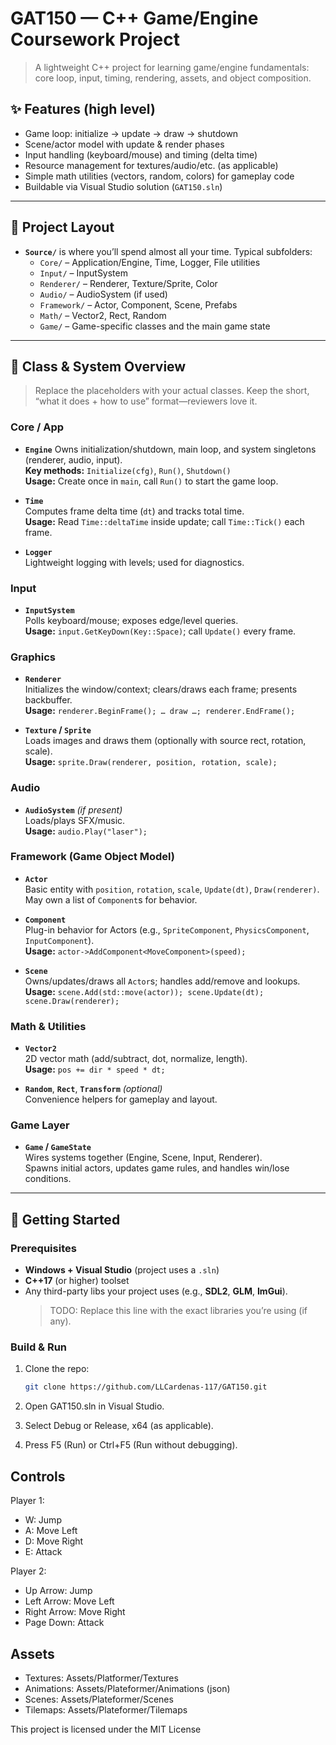 # GAT150 — C++ Game/Engine Coursework Project

> A lightweight C++ project for learning game/engine fundamentals: core loop, input, timing, rendering, assets, and object composition.

## ✨ Features (high level)
- Game loop: initialize → update → draw → shutdown
- Scene/actor model with update & render phases
- Input handling (keyboard/mouse) and timing (delta time)
- Resource management for textures/audio/etc. (as applicable)
- Simple math utilities (vectors, random, colors) for gameplay code
- Buildable via Visual Studio solution (`GAT150.sln`)

---

## 🧭 Project Layout

- **`Source/`** is where you’ll spend almost all your time. Typical subfolders:
  - `Core/` – Application/Engine, Time, Logger, File utilities
  - `Input/` – InputSystem
  - `Renderer/` – Renderer, Texture/Sprite, Color
  - `Audio/` – AudioSystem (if used)
  - `Framework/` – Actor, Component, Scene, Prefabs
  - `Math/` – Vector2, Rect, Random
  - `Game/` – Game-specific classes and the main game state

---

## 🧩 Class & System Overview

> Replace the placeholders with your actual classes. Keep the short, “what it does + how to use” format—reviewers love it.

### Core / App
- **`Engine`** 
  Owns initialization/shutdown, main loop, and system singletons (renderer, audio, input).  
  **Key methods:** `Initialize(cfg)`, `Run()`, `Shutdown()`  
  **Usage:** Create once in `main`, call `Run()` to start the game loop.

- **`Time`**  
  Computes frame delta time (`dt`) and tracks total time.  
  **Usage:** Read `Time::deltaTime` inside update; call `Time::Tick()` each frame.

- **`Logger`**  
  Lightweight logging with levels; used for diagnostics.

### Input
- **`InputSystem`**  
  Polls keyboard/mouse; exposes edge/level queries.  
  **Usage:** `input.GetKeyDown(Key::Space)`; call `Update()` every frame.

### Graphics
- **`Renderer`**  
  Initializes the window/context; clears/draws each frame; presents backbuffer.  
  **Usage:** `renderer.BeginFrame(); … draw …; renderer.EndFrame();`

- **`Texture` / `Sprite`**  
  Loads images and draws them (optionally with source rect, rotation, scale).  
  **Usage:** `sprite.Draw(renderer, position, rotation, scale);`

### Audio
- **`AudioSystem`** *(if present)*  
  Loads/plays SFX/music.  
  **Usage:** `audio.Play("laser");`

### Framework (Game Object Model)
- **`Actor`**  
  Basic entity with `position`, `rotation`, `scale`, `Update(dt)`, `Draw(renderer)`.  
  May own a list of `Component`s for behavior.

- **`Component`**  
  Plug-in behavior for Actors (e.g., `SpriteComponent`, `PhysicsComponent`, `InputComponent`).  
  **Usage:** `actor->AddComponent<MoveComponent>(speed);`

- **`Scene`**  
  Owns/updates/draws all `Actor`s; handles add/remove and lookups.  
  **Usage:** `scene.Add(std::move(actor)); scene.Update(dt); scene.Draw(renderer);`

### Math & Utilities
- **`Vector2`**  
  2D vector math (add/subtract, dot, normalize, length).  
  **Usage:** `pos += dir * speed * dt;`

- **`Random`**, **`Rect`**, **`Transform`** *(optional)*  
  Convenience helpers for gameplay and layout.

### Game Layer
- **`Game` / `GameState`**  
  Wires systems together (Engine, Scene, Input, Renderer).  
  Spawns initial actors, updates game rules, and handles win/lose conditions.

---

## 🚀 Getting Started

### Prerequisites
- **Windows + Visual Studio** (project uses a `.sln`)
- **C++17** (or higher) toolset
- Any third-party libs your project uses (e.g., **SDL2**, **GLM**, **ImGui**).  
  > TODO: Replace this line with the exact libraries you’re using (if any).

### Build & Run
1. Clone the repo:
   ```bash
   git clone https://github.com/LLCardenas-117/GAT150.git

2. Open GAT150.sln in Visual Studio.

3. Select Debug or Release, x64 (as applicable).

4. Press F5 (Run) or Ctrl+F5 (Run without debugging).

## Controls

Player 1:
  - W: Jump
  - A: Move Left
  - D: Move Right
  - E: Attack

Player 2:
  - Up Arrow: Jump
  - Left Arrow: Move Left
  - Right Arrow: Move Right
  - Page Down: Attack

## Assets

- Textures: Assets/Platformer/Textures
- Animations: Assets/Plateformer/Animations (json)
- Scenes: Assets/Plateformer/Scenes
- Tilemaps: Assets/Plateformer/Tilemaps

This project is licensed under the MIT License
